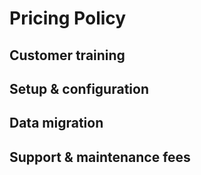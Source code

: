 # Pricing Policy

## Customer training

## Setup & configuration

## Data migration

## Support & maintenance fees

## 

